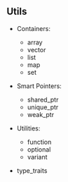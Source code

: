 ## Utils


*   Containers:
    *   array
    *   vector
    *   list
    *   map
    *   set

*   Smart Pointers:
    *   shared_ptr
    *   unique_ptr
    *   weak_ptr

*   Utilities:
    *   function
    *   optional
    *   variant

*   type_traits